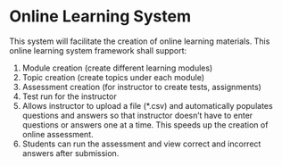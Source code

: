 # Online Learning System
This system will facilitate the creation of online learning materials. This online learning system framework shall support:
1. Module creation (create different learning modules)
2. Topic creation (create topics under each module)
3. Assessment creation (for instructor to create tests, assignments)
4. Test run for the instructor
5. Allows instructor to upload a file (*.csv) and automatically populates questions and answers so that instructor doesn’t have to enter questions or answers one at a time. This speeds up the creation of online assessment.
6. Students can run the assessment and view correct and incorrect answers after submission.
